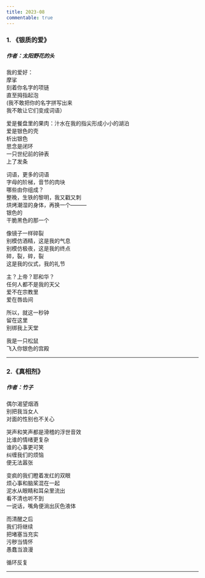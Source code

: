 ```yaml
---
title: 2023-08
commentable: true
---  
```

### 1. 《银质的爱》  
##### 作者：太阳野花的头  

我的爱好：  
摩挲   
刻着你名字的项链   
直至拇指起泡   
(我不敢把你的名字拼写出来  
我不敢让它们变成词语）  

爱是餐盘里的果肉：汁水在我的指尖形成小小的湖泊   
爱是银色的壳   
析出银色  
思念是闭环  
一只世纪前的钟表  
上了发条  

词语，更多的词语  
字母的阶梯，音节的肉块  
哪些由你组成？  
整晚，生铁的黎明，我又戳又刺  
烘烤潮湿的身体，再换一个———  
银色的  
干脆黑色的那一个  

像镜子一样碎裂  
别模仿酒精，这是我的气息  
别模仿极夜，这是我的终点  
碎，裂，碎，裂  
这是我的仪式，我的礼节  

主？上帝？耶和华？  
任何人都不是我的天父  
爱不在宗教里  
爱在唇齿间  

所以，就这一秒钟  
留在这里  
别绑我上天堂  

我是一只松鼠   
飞入你银色的宫殿  

---

### 2.《真相剂》  
##### 作者：竹子  

偶尔渴望烟酒  
别把我当女人  
对面的性别也不关心  

哭声和笑声都是滑稽的浮世音效  
比谁的情绪更复杂  
谁的心事更可笑  
纠缠我们的烦恼  
便无法嚣张  

变疯的我们瞪着发红的双眼  
烦心事和脑桨混在一起  
泥水从眼睛和耳朵里流出  
看不清也听不到  
一说话，嘴角便淌出灰色液体  

而清醒之后  
我们将继续  
把堵塞当充实  
污秽当情怀  
愚蠢当浪漫  

循环反复  

---



